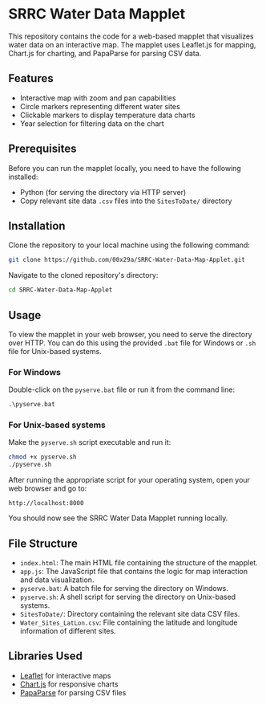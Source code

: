 
# SRRC Water Data Mapplet

This repository contains the code for a web-based mapplet that visualizes water data on an interactive map. The mapplet uses Leaflet.js for mapping, Chart.js for charting, and PapaParse for parsing CSV data.

## Features

- Interactive map with zoom and pan capabilities
- Circle markers representing different water sites
- Clickable markers to display temperature data charts
- Year selection for filtering data on the chart

## Prerequisites

Before you can run the mapplet locally, you need to have the following installed:

- Python (for serving the directory via HTTP server)
- Copy relevant site data `.csv` files into the `SitesToDate/` directory

## Installation

Clone the repository to your local machine using the following command:

```bash
git clone https://github.com/00x29a/SRRC-Water-Data-Map-Applet.git
```

Navigate to the cloned repository's directory:

```bash
cd SRRC-Water-Data-Map-Applet
```

## Usage

To view the mapplet in your web browser, you need to serve the directory over HTTP. You can do this using the provided `.bat` file for Windows or `.sh` file for Unix-based systems.

### For Windows

Double-click on the `pyserve.bat` file or run it from the command line:

```cmd
.\pyserve.bat
```

### For Unix-based systems

Make the `pyserve.sh` script executable and run it:

```bash
chmod +x pyserve.sh
./pyserve.sh
```

After running the appropriate script for your operating system, open your web browser and go to:

```
http://localhost:8000
```

You should now see the SRRC Water Data Mapplet running locally.

## File Structure

- `index.html`: The main HTML file containing the structure of the mapplet.
- `app.js`: The JavaScript file that contains the logic for map interaction and data visualization.
- `pyserve.bat`: A batch file for serving the directory on Windows.
- `pyserve.sh`: A shell script for serving the directory on Unix-based systems.
- `SitesToDate/`: Directory containing the relevant site data CSV files.
- `Water_Sites_LatLon.csv`: File containing the latitude and longitude information of different sites.

## Libraries Used

- [Leaflet](https://leafletjs.com/) for interactive maps
- [Chart.js](https://www.chartjs.org/) for responsive charts
- [PapaParse](https://www.papaparse.com/) for parsing CSV files

